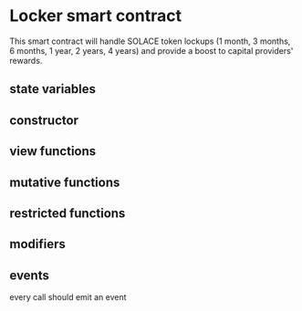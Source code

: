 # Locker smart contract
This smart contract will handle SOLACE token lockups (1 month, 3 months, 6 months, 1 year, 2 years, 4 years) and provide a boost to capital providers' rewards.

## state variables

## constructor

## view functions

## mutative functions

## restricted functions

## modifiers

## events
every call should emit an event